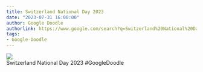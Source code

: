 ```yaml
---
title: Switzerland National Day 2023
date: "2023-07-31 16:00:00"
author: Google Doodle
authorlink: https://www.google.com/search?q=Switzerland%20National%20Day%202023
tags:
- Google-Doodle
---
```

<img src="https://www.google.com/logos/doodles/2023/switzerland-national-day-2023-6753651837109909.3-law.gif" referrerpolicy="no-referrer"><br>Switzerland National Day 2023 #GoogleDoodle